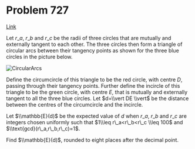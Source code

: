# Problem 727

[Link](https://projecteuler.net/problem=727)

Let $r\_a$, $r\_b$ and $r\_c$ be the radii of three circles that are mutually and externally tangent to each other. The three circles then form a triangle of circular arcs between their tangency points as shown for the three blue circles in the picture below.

![CircularArcs](resources/images/0727_circular_arcs.jpg?1678992055) 

Define the circumcircle of this triangle to be the red circle, with centre $D$, passing through their tangency points. Further define the incircle of this triangle to be the green circle, with centre $E$, that is mutually and externally tangent to all the three blue circles. Let $d=\\vert DE \\vert$ be the distance between the centres of the circumcircle and the incircle.

Let $\\mathbb{E}(d)$ be the expected value of $d$ when $r\_a$, $r\_b$ and $r\_c$ are integers chosen uniformly such that $1\\leq r\_a<r\_b<r\_c \\leq 100$ and $\\text{gcd}(r\_a,r\_b,r\_c)=1$.

Find $\\mathbb{E}(d)$, rounded to eight places after the decimal point.
